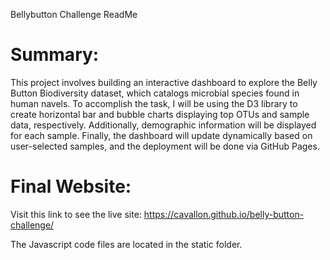 Bellybutton Challenge ReadMe

# Summary:

This project involves building an interactive dashboard to explore the Belly Button Biodiversity dataset, which catalogs microbial species found in human navels. To accomplish the task, I will be using the D3 library to create horizontal bar and bubble charts displaying top OTUs and sample data, respectively. Additionally, demographic information will be displayed for each sample. Finally, the dashboard will update dynamically based on user-selected samples, and the deployment will be done via GitHub Pages.

# Final Website:

Visit this link to see the live site: https://cavallon.github.io/belly-button-challenge/

The Javascript code files are located in the static folder. 
